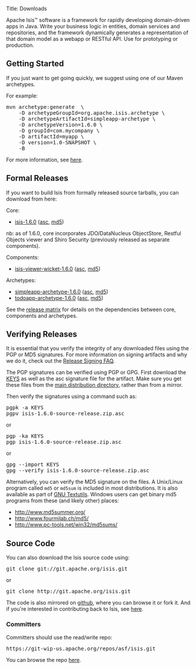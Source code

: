 Title: Downloads

Apache Isis&trade; software is a framework for rapidly developing domain-driven apps in Java. Write your business logic in entities, domain services and repositories, and the framework dynamically generates a representation of that domain model as a webapp or RESTful API.  Use for prototyping or production.

## Getting Started

If you just want to get going quickly, we suggest using one of our Maven archetypes.

For example:

<pre>
mvn archetype:generate  \
    -D archetypeGroupId=org.apache.isis.archetype \
    -D archetypeArtifactId=simpleapp-archetype \
    -D archetypeVersion=1.6.0 \
    -D groupId=com.mycompany \
    -D artifactId=myapp \
    -D version=1.0-SNAPSHOT \
    -B
</pre>

For more information, see [here](intro/getting-started/simpleapp-archetype.html).

## Formal Releases

If you want to build Isis from formally released source tarballs, you can download from here:

Core:

* [isis-1.6.0](https://www.apache.org/dyn/closer.cgi/isis/isis-core/isis-1.6.0-source-release.zip) ([asc](http://www.apache.org/dist/isis/isis-core/isis-1.6.0-source-release.zip.asc), [md5](http://www.apache.org/dist/isis/isis-core/isis-1.6.0-source-release.zip.md5)) 

nb: as of 1.6.0, core incorporates JDO/DataNucleus ObjectStore, Restful Objects viewer and Shiro Security (previously released as separate components).

Components:

* [isis-viewer-wicket-1.6.0](https://www.apache.org/dyn/closer.cgi/isis/component/viewer/wicket/isis-viewer-wicket-1.6.0-source-release.zip) ([asc](http://www.apache.org/dist/isis/component/viewer/wicket/isis-viewer-wicket-1.6.0-source-release.zip.asc), [md5](http://www.apache.org/dist/isis/component/viewer/wicket/isis-viewer-wicket-1.6.0-source-release.zip.md5))

Archetypes:

* [simpleapp-archetype-1.6.0](https://www.apache.org/dyn/closer.cgi/isis/archetype/simpleapp-archetype/simpleapp-archetype-1.6.0-source-release.zip) ([asc](http://www.apache.org/dist/isis/archetype/simpleapp-archetype/simpleapp-archetype-1.6.0-source-release.zip.asc), [md5](http://www.apache.org/dist/isis/archetype/simpleapp-archetype/simpleapp-archetype-1.6.0-source-release.zip.md5))
* [todoapp-archetype-1.6.0](https://www.apache.org/dyn/closer.cgi/isis/archetype/todoapp-archetype/todoapp-archetype-1.6.0-source-release.zip) ([asc](http://www.apache.org/dist/isis/archetype/todoapp-archetype/todoapp-archetype-1.6.0-source-release.zip.asc), [md5](http://www.apache.org/dist/isis/archetype/todoapp-archetype/todoapp-archetype-1.6.0-source-release.zip.md5))

See the [release matrix](release-matrix.html) for details on the dependencies between core, components and archetypes.

## Verifying Releases

It is essential that you verify the integrity of any downloaded files using
the PGP or MD5 signatures.  For more information on signing artifacts and
why we do it, check out the
[Release Signing FAQ](http://www.apache.org/dev/release-signing.html).

The PGP signatures can be verified using PGP or GPG.  First download the [KEYS](http://www.apache.org/dist/isis/KEYS) as well as the asc signature file for the artifact.  Make sure you get these files from the [main distribution directory](http://www.apache.org/dist/isis/), rather than from a mirror.

Then verify the signatures using a command such as:

<pre>
pgpk -a KEYS
pgpv isis-1.6.0-source-release.zip.asc
</pre>

or
<pre>
pgp -ka KEYS
pgp isis-1.6.0-source-release.zip.asc
</pre>

or
<pre>
gpg --import KEYS
gpg --verify isis-1.6.0-source-release.zip.asc
</pre>

Alternatively, you can verify the MD5 signature on the files. A Unix/Linux
program called `md5` or `md5sum` is included in most distributions.  It is
also available as part of
[GNU Textutils](http://www.gnu.org/software/textutils/textutils.html).
Windows users can get binary md5 programs from these (and likely other) places:

 * <http://www.md5summer.org/>
 * <http://www.fourmilab.ch/md5/>
 * <http://www.pc-tools.net/win32/md5sums/>


## Source Code

You can also download the Isis source code using:

<pre>
git clone git://git.apache.org/isis.git
</pre>

or

<pre>
git clone http://git.apache.org/isis.git
</pre>

The code is also mirrored on [github](http://github.com/apache/isis), where you can browse it or fork it.   And if you're interested in contributing back to Isis, see [here](contributors/contributing.html).
       
### Committers

Committers should use the read/write repo:

<pre>
https://git-wip-us.apache.org/repos/asf/isis.git
</pre>

You can browse the repo [here](https://git-wip-us.apache.org/repos/asf/isis/repo?p=isis.git;a=summary).

